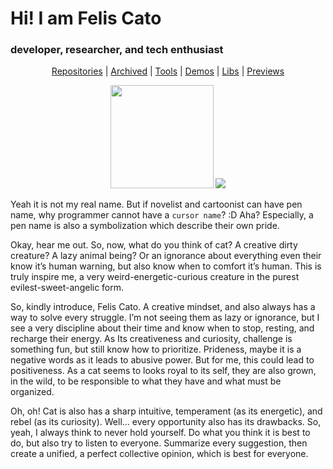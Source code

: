 # Hi! I am Felis Cato
### developer, researcher, and tech enthusiast

<p align="center">
    <a href="//github.com/FarhanMS123?tab=repositories&q=archived:false">Repositories</a> |
    <a href="//github.com/FarhanMS123?tab=repositories&q=archived:true">Archived</a> | 
    <a href="//farhanms123.github.io/#/tools/">Tools</a> | 
    <a href="//farhanms123.github.io/#/demos/">Demos</a> | 
    <a href="//farhanms123.github.io/#/libs/">Libs</a> |
    <a href="//github.com/FarhanMS123?tab=repositories&q=archived%3Afalse+is%3Acurated+github-page">Previews</a>
</p>

<p align="center">
    <img height="165" src="https://github-readme-stats.vercel.app/api?username=FarhanMS123&show_icons=true&theme=aura&card_width=400" />
    <img src="https://github-readme-stats.vercel.app/api/top-langs?username=FarhanMS123&theme=aura&layout=compact" />
</p>

Yeah it is not my real name. But if novelist and cartoonist can have pen name, why programmer cannot have a `cursor name`? :D Aha? Especially, a pen name is also a symbolization which describe their own pride.

Okay, hear me out. So, now, what do you think of cat? A creative dirty creature? A lazy animal being? Or an ignorance about everything even their know it’s human warning, but also know when to comfort it’s human. This is truly inspire me, a very weird-energetic-curious creature in the purest evilest-sweet-angelic form.

So, kindly introduce, Felis Cato. A creative mindset, and also always has a way to solve every struggle. I’m not seeing them as lazy or ignorance, but I see a very discipline about their time and know when to stop, resting, and recharge their energy. As Its creativeness and curiosity, challenge is something fun, but still know how to prioritize. Prideness, maybe it is a negative words as it leads to abusive power. But for me, this could lead to positiveness. As a cat seems to looks royal to its self, they are also grown, in the wild, to be responsible to what they have and what must be organized.

Oh, oh! Cat is also has a sharp intuitive, temperament (as its energetic), and rebel (as its curiosity). Well… every opportunity also has its drawbacks. So, yeah, I always think to never hold yourself. Do what you think it is best to do, but also try to listen to everyone. Summarize every suggestion, then create a unified, a perfect collective opinion, which is best for everyone.
